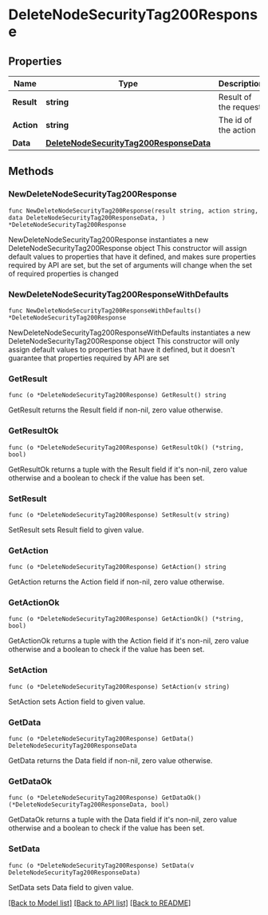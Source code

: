 # DeleteNodeSecurityTag200Response

## Properties

Name | Type | Description | Notes
------------ | ------------- | ------------- | -------------
**Result** | **string** | Result of the request | 
**Action** | **string** | The id of the action | 
**Data** | [**DeleteNodeSecurityTag200ResponseData**](DeleteNodeSecurityTag200ResponseData.md) |  | 

## Methods

### NewDeleteNodeSecurityTag200Response

`func NewDeleteNodeSecurityTag200Response(result string, action string, data DeleteNodeSecurityTag200ResponseData, ) *DeleteNodeSecurityTag200Response`

NewDeleteNodeSecurityTag200Response instantiates a new DeleteNodeSecurityTag200Response object
This constructor will assign default values to properties that have it defined,
and makes sure properties required by API are set, but the set of arguments
will change when the set of required properties is changed

### NewDeleteNodeSecurityTag200ResponseWithDefaults

`func NewDeleteNodeSecurityTag200ResponseWithDefaults() *DeleteNodeSecurityTag200Response`

NewDeleteNodeSecurityTag200ResponseWithDefaults instantiates a new DeleteNodeSecurityTag200Response object
This constructor will only assign default values to properties that have it defined,
but it doesn't guarantee that properties required by API are set

### GetResult

`func (o *DeleteNodeSecurityTag200Response) GetResult() string`

GetResult returns the Result field if non-nil, zero value otherwise.

### GetResultOk

`func (o *DeleteNodeSecurityTag200Response) GetResultOk() (*string, bool)`

GetResultOk returns a tuple with the Result field if it's non-nil, zero value otherwise
and a boolean to check if the value has been set.

### SetResult

`func (o *DeleteNodeSecurityTag200Response) SetResult(v string)`

SetResult sets Result field to given value.


### GetAction

`func (o *DeleteNodeSecurityTag200Response) GetAction() string`

GetAction returns the Action field if non-nil, zero value otherwise.

### GetActionOk

`func (o *DeleteNodeSecurityTag200Response) GetActionOk() (*string, bool)`

GetActionOk returns a tuple with the Action field if it's non-nil, zero value otherwise
and a boolean to check if the value has been set.

### SetAction

`func (o *DeleteNodeSecurityTag200Response) SetAction(v string)`

SetAction sets Action field to given value.


### GetData

`func (o *DeleteNodeSecurityTag200Response) GetData() DeleteNodeSecurityTag200ResponseData`

GetData returns the Data field if non-nil, zero value otherwise.

### GetDataOk

`func (o *DeleteNodeSecurityTag200Response) GetDataOk() (*DeleteNodeSecurityTag200ResponseData, bool)`

GetDataOk returns a tuple with the Data field if it's non-nil, zero value otherwise
and a boolean to check if the value has been set.

### SetData

`func (o *DeleteNodeSecurityTag200Response) SetData(v DeleteNodeSecurityTag200ResponseData)`

SetData sets Data field to given value.



[[Back to Model list]](../README.md#documentation-for-models) [[Back to API list]](../README.md#documentation-for-api-endpoints) [[Back to README]](../README.md)


